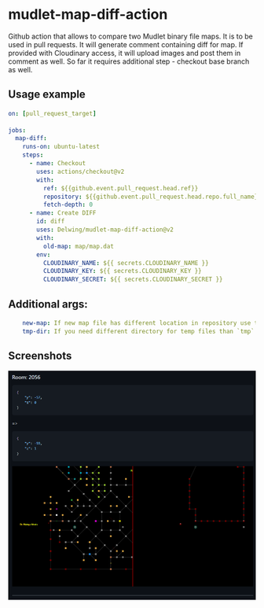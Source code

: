 # mudlet-map-diff-action

Github action that allows to compare two Mudlet binary file maps.
It is to be used in pull requests. It will generate comment containing diff for map. If provided with Cloudinary access, it will upload images and post them in comment as well.
So far it requires additional step - checkout base branch as well.

## Usage example

```yml
on: [pull_request_target]

jobs:
  map-diff:
    runs-on: ubuntu-latest
    steps:
      - name: Checkout
        uses: actions/checkout@v2
        with:
          ref: ${{github.event.pull_request.head.ref}}
          repository: ${{github.event.pull_request.head.repo.full_name}}
          fetch-depth: 0
      - name: Create DIFF
        id: diff
        uses: Delwing/mudlet-map-diff-action@v2
        with:
          old-map: map/map.dat
        env:
          CLOUDINARY_NAME: ${{ secrets.CLOUDINARY_NAME }}
          CLOUDINARY_KEY: ${{ secrets.CLOUDINARY_KEY }}
          CLOUDINARY_SECRET: ${{ secrets.CLOUDINARY_SECRET }}
```

## Additional args:

```yml
    new-map: If new map file has different location in repository use this argument
    tmp-dir: If you need different directory for temp files than `tmp` use this one
```

## Screenshots

![Diff Example](screenshot1.png)

